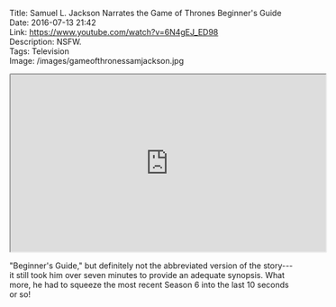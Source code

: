 Title: Samuel L. Jackson Narrates the Game of Thrones Beginner's Guide  
Date: 2016-07-13 21:42  
Link: https://www.youtube.com/watch?v=6N4gEJ_ED98  
Description: NSFW.  
Tags: Television  
Image: /images/gameofthronessamjackson.jpg  

<iframe style="border-radius: 0.2em" width="560" height="315" src="https://www.youtube-nocookie.com/embed/6N4gEJ_ED98?rel=0&amp;showinfo=0" allowfullscreen></iframe>

"Beginner's Guide," but definitely not the abbreviated version of the story---it still took him over seven minutes to provide an adequate synopsis. What more, he had to squeeze the most recent Season 6 into the last 10 seconds or so!